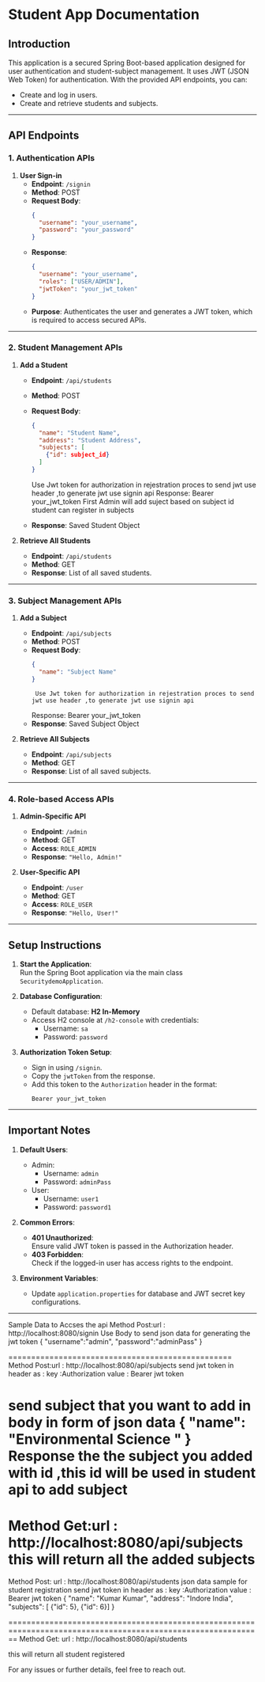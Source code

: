 
# Student App Documentation

## Introduction
This application is a secured Spring Boot-based application designed for user authentication and student-subject management. It uses JWT (JSON Web Token) for authentication. With the provided API endpoints, you can:
- Create and log in users.
- Create and retrieve students and subjects.

---

## API Endpoints

### 1. Authentication APIs

1. **User Sign-in**  
   - **Endpoint**: `/signin`  
   - **Method**: POST  
   - **Request Body**:
     ```json
     {
       "username": "your_username",
       "password": "your_password"
     }
     ```
   - **Response**:
     ```json
     {
       "username": "your_username",
       "roles": ["USER/ADMIN"],
       "jwtToken": "your_jwt_token"
     }
     ```
   - **Purpose**: Authenticates the user and generates a JWT token, which is required to access secured APIs.

---

### 2. Student Management APIs

1. **Add a Student**  
   - **Endpoint**: `/api/students`  
   - **Method**: POST  
   - **Request Body**:
     ```json
     {
       "name": "Student Name",
       "address": "Student Address",
       "subjects": [
         {"id": subject_id}
       ]
     }
     ```

     Use Jwt token for authorization in rejestration proces to send jwt use header ,to generate jwt use signin api
      Response:  Bearer your_jwt_token
      First Admin will add suject based on subject id student can register in subjects
   - **Response**: Saved Student Object

2. **Retrieve All Students**  
   - **Endpoint**: `/api/students`  
   - **Method**: GET  
   - **Response**: List of all saved students.

---

### 3. Subject Management APIs

1. **Add a Subject**  
   - **Endpoint**: `/api/subjects`  
   - **Method**: POST  
   - **Request Body**:
     ```json
     {
       "name": "Subject Name"
     }
     ```
          Use Jwt token for authorization in rejestration proces to send jwt use header ,to generate jwt use signin api
      Response:  Bearer your_jwt_token
   - **Response**: Saved Subject Object

2. **Retrieve All Subjects**  
   - **Endpoint**: `/api/subjects`  
   - **Method**: GET  
   - **Response**: List of all saved subjects.

---

### 4. Role-based Access APIs

1. **Admin-Specific API**  
   - **Endpoint**: `/admin`  
   - **Method**: GET  
   - **Access**: `ROLE_ADMIN`  
   - **Response**: `"Hello, Admin!"`

2. **User-Specific API**  
   - **Endpoint**: `/user`  
   - **Method**: GET  
   - **Access**: `ROLE_USER`  
   - **Response**: `"Hello, User!"`

---

## Setup Instructions

1. **Start the Application**:  
   Run the Spring Boot application via the main class `SecuritydemoApplication`.

2. **Database Configuration**:  
   - Default database: **H2 In-Memory**  
   - Access H2 console at `/h2-console` with credentials:
     - Username: `sa`
     - Password: `password`

3. **Authorization Token Setup**:
   - Sign in using `/signin`.
   - Copy the `jwtToken` from the response.
   - Add this token to the `Authorization` header in the format:
     ```
     Bearer your_jwt_token
     ```

---

## Important Notes

1. **Default Users**:
   - Admin:  
     - Username: `admin`  
     - Password: `adminPass`
   - User:  
     - Username: `user1`  
     - Password: `password1`

2. **Common Errors**:
   - **401 Unauthorized**:  
     Ensure valid JWT token is passed in the Authorization header.
   - **403 Forbidden**:  
     Check if the logged-in user has access rights to the endpoint.

3. **Environment Variables**:
   - Update `application.properties` for database and JWT secret key configurations.

---





Sample Data to Accses the api
Method Post:url : http://localhost:8080/signin
Use Body to send json data for generating the jwt token
{
    "username":"admin",
    "password":"adminPass"
}

=================================================
Method Post:url : http://localhost:8080/api/subjects
send jwt token in header as : key :Authorization value : Bearer jwt token

send subject that you want to add in body in form of json data
{
    "name": "Environmental Science "
}
Response the the subject you added with id ,this id will be used in student api to add subject
=============================================================================================
Method Get:url : http://localhost:8080/api/subjects
this will return all the added subjects
==================================================================================================
Method Post: url : http://localhost:8080/api/students
json data sample for student registration send jwt token in header as : key :Authorization value : Bearer jwt token
{
  "name": "Kumar Kumar",
  "address": "Indore India",
  "subjects": [ {"id": 5}, {"id": 6}]
}

 ==============================================================================================================
 Method Get: url : http://localhost:8080/api/students

 this will return all student registered

For any issues or further details, feel free to reach out.
